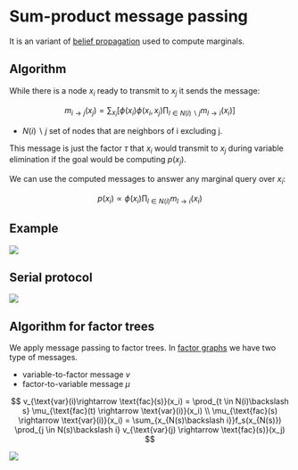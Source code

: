 # Sum-product message passing
It is an variant of [belief propagation](belief_propagation.md) used to compute marginals.

## Algorithm
While there is a node $x_i$ ready to transmit to $x_j$ it sends the message:

$$
m_{i \rightarrow j}(x_j) = \sum_{x_i} [\phi(x_i)\phi(x_i,x_j) \prod_{l \in N(i)\backslash j} m_{l\rightarrow i}(x_i)]
$$

* $N(i)\backslash j$ set of nodes that are neighbors of i excluding j.

This message is just the factor $\tau$ that $x_i$ would transmit to $x_j$ during variable elimination if the goal would be computing $p(x_j)$.

We can use the computed messages to answer any marginal query over $x_i$:

$$
p(x_i) \propto \phi(x_i) \prod_{l \in N(i)} m_{l \rightarrow i} (x_i)
$$

## Example
![](../.images/machine_learning/belief_prop_sum_prod_example.png)

## Serial protocol

![](../.images/machine_learning/belif_prop_serial_protocol.jpg)

## Algorithm for factor trees

We apply message passing to factor trees. In [factor graphs](factor_graph.md) we have two type of messages. 
* variable-to-factor message $v$
* factor-to-variable message $\mu$ 

$$
v_{\text{var}(i)\rightarrow \text{fac}(s)}(x_i) = \prod_{t \in N(i)\backslash s} \mu_{\text{fac}(t) \rightarrow \text{var}(i)}(x_i) \\
\mu_{\text{fac}(s) \rightarrow \text{var}(i)}(x_i) = \sum_{x_{N(s)\backslash i}}f_s(x_{N(s)}) \prod_{j \in N(s)\backslash i} v_{\text{var}(j) \rightarrow \text{fac}(s)}(x_j)
$$

![](../.images/machine_learning/factor-graph-messages.png)

